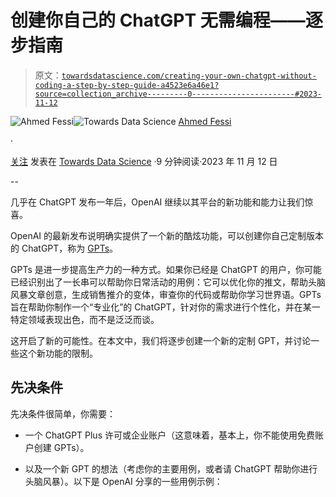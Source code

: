 # 创建你自己的 ChatGPT 无需编程——逐步指南

> 原文：[`towardsdatascience.com/creating-your-own-chatgpt-without-coding-a-step-by-step-guide-a4523e6a46e1?source=collection_archive---------0-----------------------#2023-11-12`](https://towardsdatascience.com/creating-your-own-chatgpt-without-coding-a-step-by-step-guide-a4523e6a46e1?source=collection_archive---------0-----------------------#2023-11-12)

[](https://medium.com/@AhmedF?source=post_page-----a4523e6a46e1--------------------------------)![Ahmed Fessi](https://medium.com/@AhmedF?source=post_page-----a4523e6a46e1--------------------------------)[](https://towardsdatascience.com/?source=post_page-----a4523e6a46e1--------------------------------)![Towards Data Science](https://towardsdatascience.com/?source=post_page-----a4523e6a46e1--------------------------------) [Ahmed Fessi](https://medium.com/@AhmedF?source=post_page-----a4523e6a46e1--------------------------------)

·

[关注](https://medium.com/m/signin?actionUrl=https%3A%2F%2Fmedium.com%2F_%2Fsubscribe%2Fuser%2F37fb6215fe2c&operation=register&redirect=https%3A%2F%2Ftowardsdatascience.com%2Fcreating-your-own-chatgpt-without-coding-a-step-by-step-guide-a4523e6a46e1&user=Ahmed+Fessi&userId=37fb6215fe2c&source=post_page-37fb6215fe2c----a4523e6a46e1---------------------post_header-----------) 发表在 [Towards Data Science](https://towardsdatascience.com/?source=post_page-----a4523e6a46e1--------------------------------) ·9 分钟阅读·2023 年 11 月 12 日[](https://medium.com/m/signin?actionUrl=https%3A%2F%2Fmedium.com%2F_%2Fvote%2Ftowards-data-science%2Fa4523e6a46e1&operation=register&redirect=https%3A%2F%2Ftowardsdatascience.com%2Fcreating-your-own-chatgpt-without-coding-a-step-by-step-guide-a4523e6a46e1&user=Ahmed+Fessi&userId=37fb6215fe2c&source=-----a4523e6a46e1---------------------clap_footer-----------)

--

[](https://medium.com/m/signin?actionUrl=https%3A%2F%2Fmedium.com%2F_%2Fbookmark%2Fp%2Fa4523e6a46e1&operation=register&redirect=https%3A%2F%2Ftowardsdatascience.com%2Fcreating-your-own-chatgpt-without-coding-a-step-by-step-guide-a4523e6a46e1&source=-----a4523e6a46e1---------------------bookmark_footer-----------)

几乎在 ChatGPT 发布一年后，OpenAI 继续以其平台的新功能和能力让我们惊喜。

OpenAI 的最新发布说明确实提供了一个新的酷炫功能，可以创建你自己定制版本的 ChatGPT，称为 [GPTs](https://help.openai.com/en/articles/6825453-chatgpt-release-notes)。

GPTs 是进一步提高生产力的一种方式。如果你已经是 ChatGPT 的用户，你可能已经识别出了一长串可以帮助你日常活动的用例：它可以优化你的推文，帮助头脑风暴文章创意，生成销售推介的变体，审查你的代码或帮助你学习世界语。GPTs 旨在帮助你制作一个“专业化”的 ChatGPT，针对你的需求进行个性化，并在某一特定领域表现出色，而不是泛泛而谈。

这开启了新的可能性。在本文中，我们将逐步创建一个新的定制 GPT，并讨论一些这个新功能的限制。

## 先决条件

先决条件很简单，你需要：

+   一个 ChatGPT Plus 许可或企业账户（这意味着，基本上，你不能使用免费账户创建 GPTs）。

+   以及一个新 GPT 的想法（考虑你的主要用例，或者请 ChatGPT 帮助你进行头脑风暴）。以下是 OpenAI 分享的一些用例示例：
